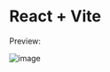 # React + Vite



Preview:

![image](https://github.com/user-attachments/assets/4a2401b5-85d0-4df4-a5d2-74ef8969c58b)

